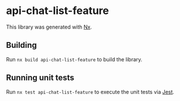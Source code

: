 # api-chat-list-feature

This library was generated with [Nx](https://nx.dev).

## Building

Run `nx build api-chat-list-feature` to build the library.

## Running unit tests

Run `nx test api-chat-list-feature` to execute the unit tests via [Jest](https://jestjs.io).
